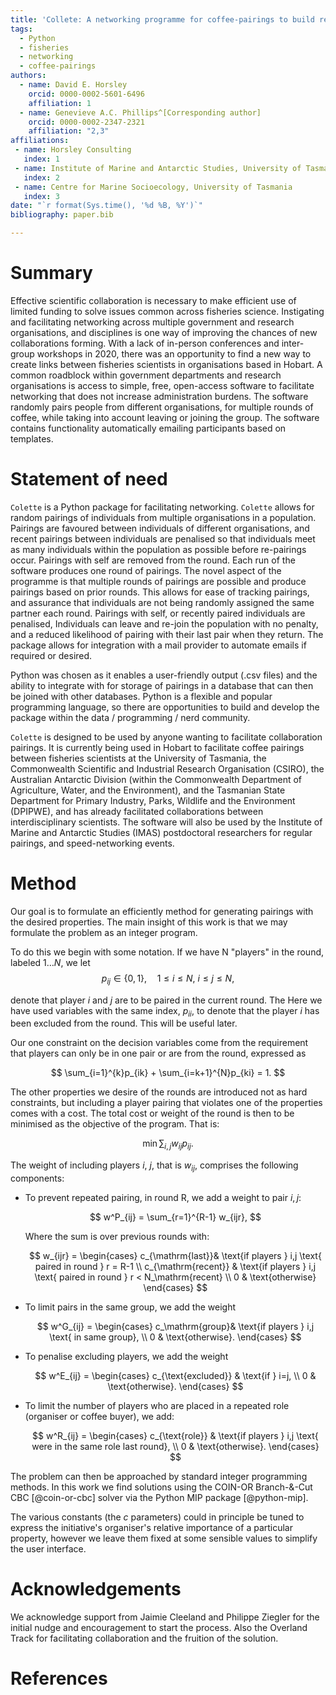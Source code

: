 ```yaml
---
title: 'Collete: A networking programme for coffee-pairings to build research connections'
tags:
  - Python
  - fisheries
  - networking
  - coffee-pairings
authors:
  - name: David E. Horsley 
    orcid: 0000-0002-5601-6496
    affiliation: 1
  - name: Genevieve A.C. Phillips^[Corresponding author]
    orcid: 0000-0002-2347-2321
    affiliation: "2,3"
affiliations:
 - name: Horsley Consulting
   index: 1
 - name: Institute of Marine and Antarctic Studies, University of Tasmania
   index: 2
 - name: Centre for Marine Socioecology, University of Tasmania
   index: 3
date: "`r format(Sys.time(), '%d %B, %Y')`"
bibliography: paper.bib

---
```


# Summary

Effective scientific collaboration is necessary to make efficient use of
limited funding to solve issues common across fisheries science. Instigating
and facilitating networking across multiple government and research
organisations, and disciplines is one way of improving the chances of new
collaborations forming. With a lack of in-person conferences and inter-group
workshops in 2020, there was an opportunity to find a new way to create links
between fisheries scientists in organisations based in Hobart. A common
roadblock within government departments and research organisations is access
to simple, free, open-access software to facilitate networking that does not
increase administration burdens. The software randomly pairs people from
different organisations, for multiple rounds of coffee, while taking into
account leaving or joining the group. The software contains functionality
automatically emailing participants based on templates.

# Statement of need

`Colette` is a Python package for facilitating networking. `Colette` allows
for random pairings of individuals from multiple organisations in a
population. Pairings are favoured between individuals of different
organisations, and recent pairings between individuals are penalised so that
individuals meet as many individuals within the population as possible before
re-pairings occur. Pairings with self are removed from the round. Each run of
the software produces one round of pairings. The novel aspect of the
programme is that multiple rounds of pairings are possible and produce
pairings based on prior rounds. This allows for ease of tracking pairings,
and assurance that individuals are not being randomly assigned the same
partner each round. Pairings with self, or recently paired individuals are
penalised, Individuals can leave and re-join the population with no penalty,
and a reduced likelihood of pairing with their last pair when they return.
The package allows for integration with a mail provider to automate emails if
required or desired.

Python was chosen as it enables a user-friendly output (.csv files) and the
ability to integrate with for storage of pairings in a database that
can then be joined with other databases. Python is a flexible and popular
programming language, so there are opportunities to build and develop the
package within the data / programming / nerd community.

`Colette` is designed to be used by anyone wanting to facilitate
collaboration pairings. It is currently being used in Hobart to facilitate
coffee pairings between fisheries scientists at the University of Tasmania,
the Commonwealth Scientific and Industrial Research Organisation (CSIRO), the
Australian Antarctic Division (within the Commonwealth Department of
Agriculture, Water, and the Environment), and the Tasmanian State Department
for Primary Industry, Parks, Wildlife and the Environment (DPIPWE), and has
already facilitated collaborations between interdisciplinary scientists. The
software will also be used by the Institute of Marine and Antarctic Studies
(IMAS) postdoctoral researchers for regular pairings, and speed-networking
events.

# Method

Our goal is to formulate an efficiently method
for generating pairings with the desired properties. 
The main insight of this work is that we may formulate the problem as an
integer program.

To do this we begin with some notation. If we have N "players" in the round,
labeled $1\ldots N$, we let
$$
p_{ij} \in \{0,1\}, \quad 1\le i \le N,\ i \le j \le N,
$$

denote that player $i$ and $j$ are to be paired in the current round. The
Here we have used variables with the same index, $p_{ii}$, to denote that the
player $i$ has been excluded from the round. This will be useful later.

Our one constraint on the decision variables come from the requirement that players
can only be in one pair or are from the round, expressed as

$$
\sum_{i=1}^{k}p_{ik} + \sum_{i=k+1}^{N}p_{ki} = 1.
$$

The other properties we desire of the rounds are introduced not as hard
constraints, but including a player pairing that violates one of the properties
comes with a cost. The total cost or weight of the round is then to be
minimised as the objective of the program. That is:

$$
  \min \sum_{i,j} w_{ij}p_{ij}.
$$

The weight of including players $i$, $j$, that is $w_{ij}$, comprises the
following components:

- To prevent repeated pairing, in round R, we add a weight to pair $i,j$:

  $$ 
  w^P_{ij} = \sum_{r=1}^{R-1} w_{ijr},
  $$

  Where the sum is over previous rounds with:

  $$
    w_{ijr} = 
    \begin{cases} 
    c_{\mathrm{last}}& \text{if players } i,j \text{ paired in round } r = R-1 \\
    c_{\mathrm{recent}}   & \text{if players } i,j \text{ paired in round } r <  N_\mathrm{recent} \\
    0       & \text{otherwise}
    \end{cases}
  $$

- To limit pairs in the same group, we add the weight

  $$ 
  w^G_{ij} = 
    \begin{cases} 
    c_\mathrm{group}& \text{if players } i,j \text{ in same group}, \\
    0       & \text{otherwise}.
    \end{cases}
  $$

- To penalise excluding players, we add the weight

  $$ 
  w^E_{ij} = 
    \begin{cases} 
    c_{\text{excluded}} & \text{if } i=j, \\
    0       & \text{otherwise}.
    \end{cases}
  $$

- To limit the number of players who are placed in a repeated role (organiser or coffee buyer), we add:

  $$
    w^R_{ij} =  
    \begin{cases} 
    c_{\text{role}} & \text{if players } i,j \text{ were in the same role last round}, \\
    0       & \text{otherwise}.
    \end{cases}
  $$



The problem can then be approached by standard integer programming methods.
In this work we find solutions using the COIN-OR Branch-&-Cut CBC [@coin-or-cbc] solver via
the Python MIP package [@python-mip].

The various constants (the $c$ parameters) could in principle be tuned to
express the initiative's organiser's relative importance of a particular
property, however we leave them fixed at some sensible values to simplify the
user interface.

# Acknowledgements

We acknowledge support from Jaimie Cleeland and Philippe Ziegler for the
initial nudge and encouragement to start the process. Also the Overland Track
for facilitating collaboration and the fruition of the solution.

# References
